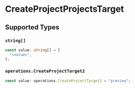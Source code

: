 # CreateProjectProjectsTarget


## Supported Types

### `string[]`

```typescript
const value: string[] = [
  "<value>",
];
```

### `operations.CreateProjectTarget2`

```typescript
const value: operations.CreateProjectTarget2 = "preview";
```

